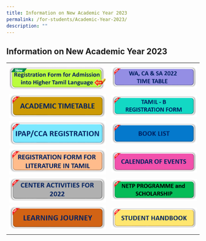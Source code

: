```yaml
---
title: Information on New Academic Year 2023
permalink: /for-students/Academic-Year-2023/
description: ""
---
```

## Information on New Academic Year 2023

|   |   |
|---|---|
|  <a href="/files/HTL-Reg-Form-2023.pdf"><img src="/images/HTL.gif"> </a> | <a href="https://staging.d2uldb6hpe0xwq.amplifyapp.com/for-students/Exam-Time-Table/"><img src="/images/WA-CA-SA-2022-TIMETABLE.png"> </a>  |
| <a href="/files/Academic_TimeTable_2022.pdf"><img src="/images/ACADEMIC-TIMETABLE.png"> </a>  | <a href="/files/2023-Form-A-TLB.pdf"><img src="/images/Tamil%20-%20B.png"> </a>  |
| <a href="/images/IPAP%20EDM%202023.jpg"><img src="/images/IPAP-CCA-REGISTRATION.png"> </a> | <a href="/files/Book-list-2023.pdf"><img src="/images/BOOK-LIST.png"> </a>  |
| <a href="/files/Lit-Application-Form-at-UPTLC-2023.pdf"><img src="/images/REGISTRATION-FORM-FOR-LIT.png"> </a> |  <a href="/files/COE_2023_Updated.pdf"><img src="/images/CALENDAR-OF-EVENTS.png"> </a>  |
| <a href="/files/Centre-Activities-for-2022.pdf"><img src="/images/CENTER-ACTIVITIES-FOR-2022.png"> </a>  | <a href="https://staging.d2uldb6hpe0xwq.amplifyapp.com/for-students/NETP-Programme-and-Scholarship/"><img src="/images/NETP-PROGRAMME-and.png"> </a>  |
| <a href="/files/2020_LJ-_Dates_for-UPTLC-WEB_Formt-2__HOD.pdf"><img src="/images/LEARNING-JOURNEY.png"> </a>  | <a href="https://staging.d2uldb6hpe0xwq.amplifyapp.com/publication/Student-Handbook/permalink/"><img src="/images/STUDENT-HANDBOOK.png"> </a>  |
|   |   |